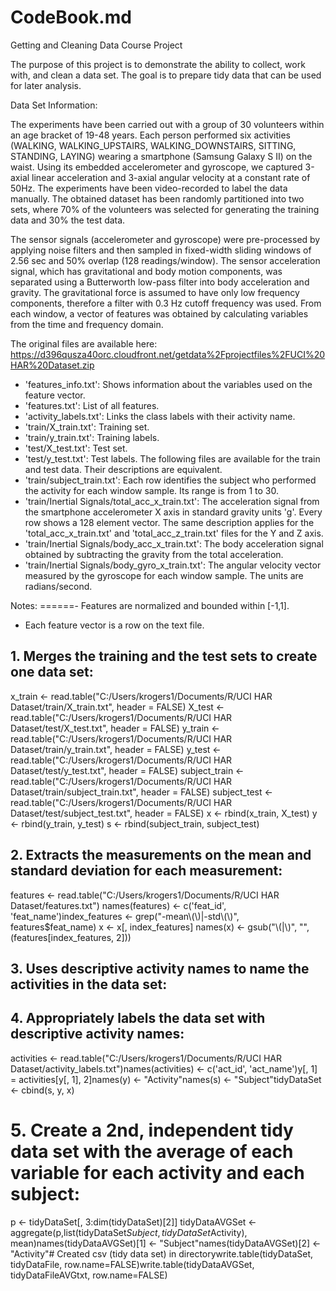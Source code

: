 # CodeBook.md

Getting and Cleaning Data Course Project

The purpose of this project is to demonstrate the ability to collect, work with, and clean a data set. The goal is to prepare tidy data that can be used for later analysis.

Data Set Information:

The experiments have been carried out with a group of 30 volunteers within an age bracket of 19-48 years. Each person performed six activities (WALKING, WALKING_UPSTAIRS, WALKING_DOWNSTAIRS, SITTING, STANDING, LAYING) wearing a smartphone (Samsung Galaxy S II) on the waist. Using its embedded accelerometer and gyroscope, we captured 3-axial linear acceleration and 3-axial angular velocity at a constant rate of 50Hz. The experiments have been video-recorded to label the data manually. The obtained dataset has been randomly partitioned into two sets, where 70% of the volunteers was selected for generating the training data and 30% the test data. 

The sensor signals (accelerometer and gyroscope) were pre-processed by applying noise filters and then sampled in fixed-width sliding windows of 2.56 sec and 50% overlap (128 readings/window). The sensor acceleration signal, which has gravitational and body motion components, was separated using a Butterworth low-pass filter into body acceleration and gravity. The gravitational force is assumed to have only low frequency components, therefore a filter with 0.3 Hz cutoff frequency was used. From each window, a vector of features was obtained by calculating variables from the time and frequency domain.

The original files are available here: https://d396qusza40orc.cloudfront.net/getdata%2Fprojectfiles%2FUCI%20HAR%20Dataset.zip
- 'features_info.txt': Shows information about the variables used on the feature vector.
- 'features.txt': List of all features.
- 'activity_labels.txt': Links the class labels with their activity name.
- 'train/X_train.txt': Training set.
- 'train/y_train.txt': Training labels.
- 'test/X_test.txt': Test set.
- 'test/y_test.txt': Test labels.
The following files are available for the train and test data. Their descriptions are equivalent. 
- 'train/subject_train.txt': Each row identifies the subject who performed the activity for each window sample. Its range is from 1 to 30. 
- 'train/Inertial Signals/total_acc_x_train.txt': The acceleration signal from the smartphone accelerometer X axis in standard gravity units 'g'. Every row shows a 128 element vector. The same description applies for the 'total_acc_x_train.txt' and 'total_acc_z_train.txt' files for the Y and Z axis. 
- 'train/Inertial Signals/body_acc_x_train.txt': The body acceleration signal obtained by subtracting the gravity from the total acceleration. 
- 'train/Inertial Signals/body_gyro_x_train.txt': The angular velocity vector measured by the gyroscope for each window sample. The units are radians/second. 

Notes: ======- Features are normalized and bounded within [-1,1].
- Each feature vector is a row on the text file.

## 1. Merges the training and the test sets to create one data set:
x_train <- read.table("C:/Users/krogers1/Documents/R/UCI HAR Dataset/train/X_train.txt", header = FALSE)
X_test <- read.table("C:/Users/krogers1/Documents/R/UCI HAR Dataset/test/X_test.txt", header = FALSE)
y_train <- read.table("C:/Users/krogers1/Documents/R/UCI HAR Dataset/train/y_train.txt", header = FALSE)
y_test <- read.table("C:/Users/krogers1/Documents/R/UCI HAR Dataset/test/y_test.txt", header = FALSE)
subject_train <- read.table("C:/Users/krogers1/Documents/R/UCI HAR Dataset/train/subject_train.txt", header = FALSE)
subject_test <- read.table("C:/Users/krogers1/Documents/R/UCI HAR Dataset/test/subject_test.txt", header = FALSE)
x <- rbind(x_train, X_test)
y <- rbind(y_train, y_test)
s <- rbind(subject_train, subject_test)
## 2. Extracts the measurements on the mean and standard deviation for each measurement:
features <- read.table("C:/Users/krogers1/Documents/R/UCI HAR Dataset/features.txt")
names(features) <- c('feat_id', 'feat_name')index_features <- grep("-mean\\(\\)|-std\\(\\)", features$feat_name) 
x <- x[, index_features] 
names(x) <- gsub("\\(|\\)", "", (features[index_features, 2]))
## 3. Uses descriptive activity names to name the activities in the data set:
## 4. Appropriately labels the data set with descriptive activity names:
activities <- read.table("C:/Users/krogers1/Documents/R/UCI HAR Dataset/activity_labels.txt")names(activities) <- c('act_id', 'act_name')y[, 1] = activities[y[, 1], 2]names(y) <- "Activity"names(s) <- "Subject"tidyDataSet <- cbind(s, y, x)
# 5. Create a 2nd, independent tidy data set with the average of each variable for each activity and each subject:
p <- tidyDataSet[, 3:dim(tidyDataSet)[2]] tidyDataAVGSet <- aggregate(p,list(tidyDataSet$Subject, tidyDataSet$Activity), mean)names(tidyDataAVGSet)[1] <- "Subject"names(tidyDataAVGSet)[2] <- "Activity"# Created csv (tidy data set) in directorywrite.table(tidyDataSet, tidyDataFile, row.name=FALSE)write.table(tidyDataAVGSet, tidyDataFileAVGtxt, row.name=FALSE)


